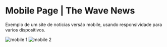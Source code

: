 <h1>Mobile Page | The Wave News</h1>

<p> Exemplo de um site de noticias versão mobile, usando responsividade para varios dispositivos. </p>

![mobile 1](https://github.com/user-attachments/assets/a14be1ba-aa8e-424a-84b6-33103bbe6d66)
![mobile 2](https://github.com/user-attachments/assets/ad03ef68-bd41-4c9c-88bd-8f0db8c15456)
